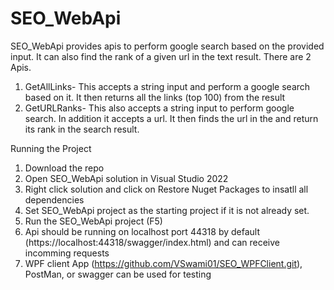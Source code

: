 # SEO_WebApi

SEO_WebApi provides apis to perform google search based on the provided input. It can also find the rank of a given url in the text result.
There are 2 Apis.
1. GetAllLinks- This accepts a string input and perform a google search based on it. It then returns all the links (top 100) from the result
2. GetURLRanks- This also accepts a string input to perform google search. In addition  it accepts a url. It then finds the url in the and return its rank in the search result.

Running the Project
1. Download the repo
2. Open SEO_WebApi solution in Visual Studio 2022
3. Right click solution and click on Restore Nuget Packages to insatll all dependencies
4. Set SEO_WebApi project as the starting project if it is not already set.
5. Run the SEO_WebApi project (F5)
6. Api should be running on localhost port 44318 by default (https://localhost:44318/swagger/index.html) and can receive incomming requests
7. WPF client App (https://github.com/VSwami01/SEO_WPFClient.git), PostMan, or swagger can be used for testing

